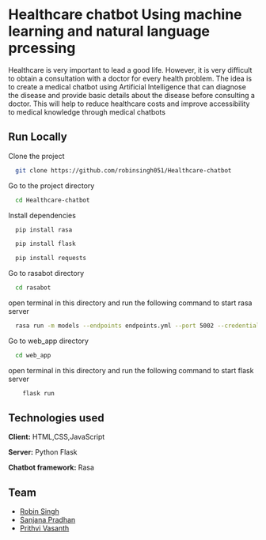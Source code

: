 
# Healthcare chatbot Using machine learning and natural language prcessing

Healthcare is very important to lead a good life. However, it is very difficult to obtain a
consultation with a doctor for every health problem. The idea is to create a medical chatbot
using Artificial Intelligence that can diagnose the disease and provide basic details about the
disease before consulting a doctor. This will help to reduce healthcare costs and improve
accessibility to medical knowledge through medical chatbots


## Run Locally

Clone the project

```bash
  git clone https://github.com/robinsingh051/Healthcare-chatbot
```

Go to the project directory

```bash
  cd Healthcare-chatbot
```

Install dependencies

```bash
  pip install rasa
```

```bash
  pip install flask
```

```bash
  pip install requests  
```

Go to rasabot directory

```bash
  cd rasabot
```

open terminal in this directory and run the following command to start rasa server

```bash
  rasa run -m models --endpoints endpoints.yml --port 5002 --credentials credentials.yml
```

Go to web_app directory

```bash
  cd web_app
```

open terminal in this directory and run the following command to start flask server

```bash
    flask run
```

## Technologies used

**Client:** HTML,CSS,JavaScript

**Server:** Python Flask

**Chatbot framework:** Rasa

## Team

- [Robin Singh](https://github.com/robinsingh051)
- [Sanjana Pradhan](https://github.com/Sanjana27-11)
- [Prithvi Vasanth](https://github.com/prithvivasanth)
